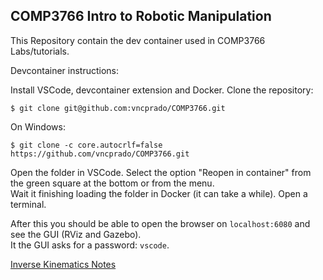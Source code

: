 COMP3766 Intro to Robotic Manipulation 
-------------------------------------

This Repository contain the dev container used in COMP3766 Labs/tutorials.

Devcontainer instructions:

Install VSCode, devcontainer extension and Docker.
Clone the repository:

    $ git clone git@github.com:vncprado/COMP3766.git

On Windows:

    $ git clone -c core.autocrlf=false https://github.com/vncprado/COMP3766.git

Open the folder in VSCode.
Select the option "Reopen in container" from the green square at the bottom or from the menu.  
Wait it finishing loading the folder in Docker (it can take a while).
Open a terminal. 

After this you should be able to open the browser on `localhost:6080` and see the GUI (RViz and Gazebo).  
It the GUI asks for a password: `vscode`.  

[Inverse Kinematics Notes](https://ultra-enquiry-697.notion.site/Inverse-Kinematics-1b2ae8129e0080d1b46ceae26ae70325)
